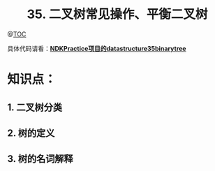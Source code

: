 # <center>35. 二叉树常见操作、平衡二叉树<center>
@[TOC](数据结构和算法)

具体代码请看：**[NDKPractice项目的datastructure35binarytree](https://github.com/EastUp/JavaJNITest/tree/master/src/com/east/datastructure35binarytree)**

# 知识点：


## 1. 二叉树分类



## 2. 树的定义



## 3. 树的名词解释























